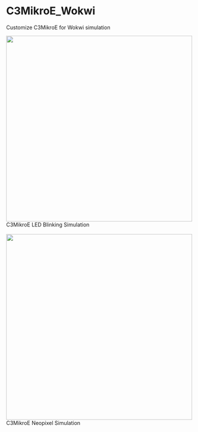 # C3MikroE_Wokwi
Customize C3MikroE for Wokwi simulation


<img src= "pic/C3MikroE_WokwiLED.gif" width=500>   
C3MikroE LED Blinking Simulation

<br>
<br>

<img src= "pic/WokwiC3MikroE_WS2812LED.gif" width=500>
C3MikroE Neopixel Simulation

<br>

